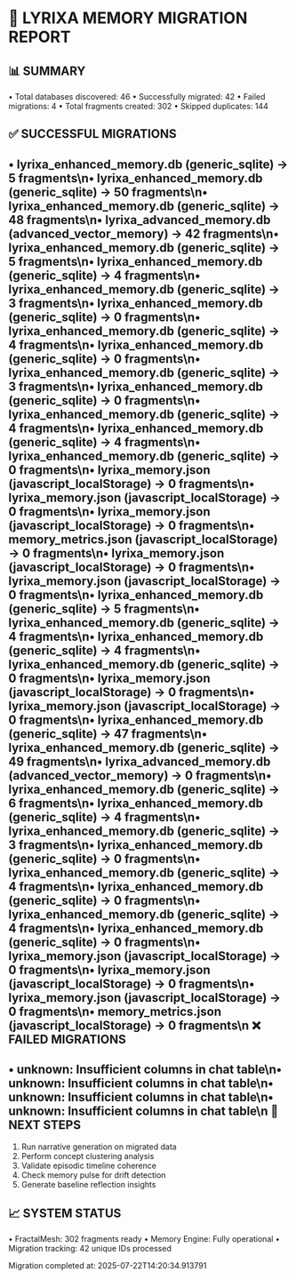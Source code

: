 
🔄 LYRIXA MEMORY MIGRATION REPORT
================================

📊 SUMMARY
----------
• Total databases discovered: 46
• Successfully migrated: 42
• Failed migrations: 4
• Total fragments created: 302
• Skipped duplicates: 144

✅ SUCCESSFUL MIGRATIONS
-----------------------
• lyrixa_enhanced_memory.db (generic_sqlite) → 5 fragments\n• lyrixa_enhanced_memory.db (generic_sqlite) → 50 fragments\n• lyrixa_enhanced_memory.db (generic_sqlite) → 48 fragments\n• lyrixa_advanced_memory.db (advanced_vector_memory) → 42 fragments\n• lyrixa_enhanced_memory.db (generic_sqlite) → 5 fragments\n• lyrixa_enhanced_memory.db (generic_sqlite) → 4 fragments\n• lyrixa_enhanced_memory.db (generic_sqlite) → 3 fragments\n• lyrixa_enhanced_memory.db (generic_sqlite) → 0 fragments\n• lyrixa_enhanced_memory.db (generic_sqlite) → 4 fragments\n• lyrixa_enhanced_memory.db (generic_sqlite) → 0 fragments\n• lyrixa_enhanced_memory.db (generic_sqlite) → 3 fragments\n• lyrixa_enhanced_memory.db (generic_sqlite) → 0 fragments\n• lyrixa_enhanced_memory.db (generic_sqlite) → 4 fragments\n• lyrixa_enhanced_memory.db (generic_sqlite) → 4 fragments\n• lyrixa_enhanced_memory.db (generic_sqlite) → 0 fragments\n• lyrixa_memory.json (javascript_localStorage) → 0 fragments\n• lyrixa_memory.json (javascript_localStorage) → 0 fragments\n• lyrixa_memory.json (javascript_localStorage) → 0 fragments\n• memory_metrics.json (javascript_localStorage) → 0 fragments\n• lyrixa_memory.json (javascript_localStorage) → 0 fragments\n• lyrixa_memory.json (javascript_localStorage) → 0 fragments\n• lyrixa_enhanced_memory.db (generic_sqlite) → 5 fragments\n• lyrixa_enhanced_memory.db (generic_sqlite) → 4 fragments\n• lyrixa_enhanced_memory.db (generic_sqlite) → 4 fragments\n• lyrixa_enhanced_memory.db (generic_sqlite) → 0 fragments\n• lyrixa_memory.json (javascript_localStorage) → 0 fragments\n• lyrixa_memory.json (javascript_localStorage) → 0 fragments\n• lyrixa_enhanced_memory.db (generic_sqlite) → 47 fragments\n• lyrixa_enhanced_memory.db (generic_sqlite) → 49 fragments\n• lyrixa_advanced_memory.db (advanced_vector_memory) → 0 fragments\n• lyrixa_enhanced_memory.db (generic_sqlite) → 6 fragments\n• lyrixa_enhanced_memory.db (generic_sqlite) → 4 fragments\n• lyrixa_enhanced_memory.db (generic_sqlite) → 3 fragments\n• lyrixa_enhanced_memory.db (generic_sqlite) → 0 fragments\n• lyrixa_enhanced_memory.db (generic_sqlite) → 4 fragments\n• lyrixa_enhanced_memory.db (generic_sqlite) → 0 fragments\n• lyrixa_enhanced_memory.db (generic_sqlite) → 4 fragments\n• lyrixa_enhanced_memory.db (generic_sqlite) → 0 fragments\n• lyrixa_memory.json (javascript_localStorage) → 0 fragments\n• lyrixa_memory.json (javascript_localStorage) → 0 fragments\n• lyrixa_memory.json (javascript_localStorage) → 0 fragments\n• memory_metrics.json (javascript_localStorage) → 0 fragments\n
❌ FAILED MIGRATIONS  
--------------------
• unknown: Insufficient columns in chat table\n• unknown: Insufficient columns in chat table\n• unknown: Insufficient columns in chat table\n• unknown: Insufficient columns in chat table\n
🎯 NEXT STEPS
-------------
1. Run narrative generation on migrated data
2. Perform concept clustering analysis  
3. Validate episodic timeline coherence
4. Check memory pulse for drift detection
5. Generate baseline reflection insights

📈 SYSTEM STATUS
---------------
• FractalMesh: 302 fragments ready
• Memory Engine: Fully operational
• Migration tracking: 42 unique IDs processed

Migration completed at: 2025-07-22T14:20:34.913791
